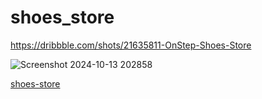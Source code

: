 # shoes_store

https://dribbble.com/shots/21635811-OnStep-Shoes-Store

![Screenshot 2024-10-13 202858](https://github.com/user-attachments/assets/a042a235-1b1f-41ad-b1d1-67906b929d09)

[shoes-store](https://github.com/user-attachments/assets/0df2716f-7451-40e7-a919-084de1cf4639)
